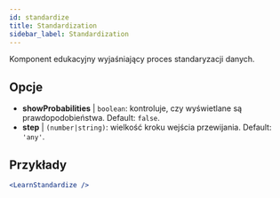 ```yaml
---
id: standardize
title: Standardization
sidebar_label: Standardization
---
```


Komponent edukacyjny wyjaśniający proces standaryzacji danych.

## Opcje

* __showProbabilities__ | `boolean`: kontroluje, czy wyświetlane są prawdopodobieństwa. Default: `false`.
* __step__ | `(number|string)`: wielkość kroku wejścia przewijania. Default: `'any'`.


## Przykłady

```jsx live
<LearnStandardize />
```

